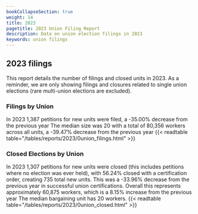 ```yaml
---
bookCollapseSection: true
weight: 14
title: 2023
pagetitle: 2023 Union Filing Report
description: Data on union election filings in 2023
keywords: union filings
---
```


## 2023 filings

This report details the number of filings and closed units in 2023. As a reminder, we are only showing filings and closures related to single union elections (rare multi-union elections are excluded).

### Filings by Union
In 2023 1,387 petitions for new units were filed, a -35.00% decrease from the previous year The median size was 20 with a total of 80,356 workers across all units, a -39.47% decrease from the previous year
{{< readtable table="/tables/reports/2023/0union_filings.html" >}}

### Closed Elections by Union
In 2023 1,307 petitions for new units were closed (this includes petitions where no election was ever held), with 56.24% closed with a certification order, creating 735 total new units. This was a -33.96% decrease from the previous year in successful union certifications. Overall this represents approximately 60,875 workers, which is a 8.15% increase from the previous year The median bargaining unit has 20 workers.
{{< readtable table="/tables/reports/2023/0union_closed.html" >}}
